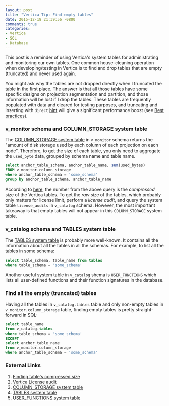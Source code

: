 ```yaml
---
layout: post
title: "Vertica Tip: Find empty tables"
date: 2015-12-18 21:39:56 -0800
comments: true
categories: 
- Vertica
- SQL
- Database
---
```


This post is a reminder of using Vertica's system tables for administrating and monitoring our own tables. One common house-cleaning operation when developing/testing in Vertica is to find and drop tables that are empty (truncated) and never used again. 

You might ask why the tables are not dropped directly when I truncated the table in the first place. The answer is that all those tables have some specific designs on projection segmentation and partition, and those information will be lost if I drop the tables. These tables are frequently populated with data and cleared for testing purposes, and truncating and inserting with `direct` [hint](https://my.vertica.com/docs/7.1.x/HTML/Content/Authoring/SQLReferenceManual/Statements/INSERT.htm) will give a significant performance boost (see [Best practices](/blog/2015/12/16/vertica-tip-best-practices/)).

### v\_monitor schema and COLUMN_STORAGE system table

The [COLUMN_STORAGE system table](https://my.vertica.com/docs/7.1.x/HTML/index.htm#Authoring/SQLReferenceManual/SystemTables/MONITOR/COLUMN_STORAGE.htm) in `v_monitor` schema returns the "amount of disk storage used by each column of each projection on each node". Therefore, to get the size of each table, you only need to aggregate the `used_byte` data, grouped by schema name and table name.

``` sql Query to list tables' sizes in a schema
select anchor_table_schema, anchor_table_name, sum(used_bytes)
FROM v_monitor.column_storage
where anchor_table_schema = 'some_schema'
group by anchor_table_schema, anchor_table_name
```

According to [here](http://vertica.tips/2014/01/25/table-size/), the number from the above query is the *compressed* size of the Vertica tables. To get the *raw* size of the tables, which probably only matters for license limit, perform a *license audit*, and query the system table `license_audits` in `v_catalog` schema. However, the most important takeaway is that empty tables will not appear in this `COLUMN_STORAGE` system table.

### v\_catalog schema and TABLES system table

The [TABLES system table](https://my.vertica.com/docs/7.1.x/HTML/index.htm#Authoring/SQLReferenceManual/SystemTables/CATALOG/TABLES.htm) is probably more well-known. It contains all the information about all the tables in all the schemas. For example, to list all the tables in some schema:

``` sql Query to list all tables in a schema
select table_schema, table_name from tables
where table_schema = 'some_schema'
```

Another useful system table in `v_catalog` shema is `USER_FUNCTIONS` which lists all user-defined functions and their function signatures in the database. 

### Find all the empty (truncated) tables

Having all the tables in `v_catalog.tables` table and only non-empty tables in `v_monitor.column_storage` table, finding empty tables is pretty straight-forward in SQL:

``` sql Query to find empty tables in a schema
select table_name
from v_catalog.tables
where table_schema = 'some_schema'
EXCEPT
select anchor_table_name
from v_monitor.column_storage
where anchor_table_schema = 'some_schema' 
``` 

### External Links

1. [Finding table's compressed size](http://vertica.tips/2014/01/25/table-size/)
1. [Vertica License audit](http://vertica.tips/2014/01/24/license-audit-utilization-raw-size/)
1. [COLUMN_STORAGE system table](https://my.vertica.com/docs/7.1.x/HTML/index.htm#Authoring/SQLReferenceManual/SystemTables/MONITOR/COLUMN_STORAGE.htm)
1. [TABLES system table](https://my.vertica.com/docs/7.1.x/HTML/index.htm#Authoring/SQLReferenceManual/SystemTables/CATALOG/TABLES.htm)
1. [USER_FUNCTIONS system table](https://my.vertica.com/docs/7.1.x/HTML/index.htm#Authoring/SQLReferenceManual/SystemTables/CATALOG/USER_FUNCTIONS.htm)